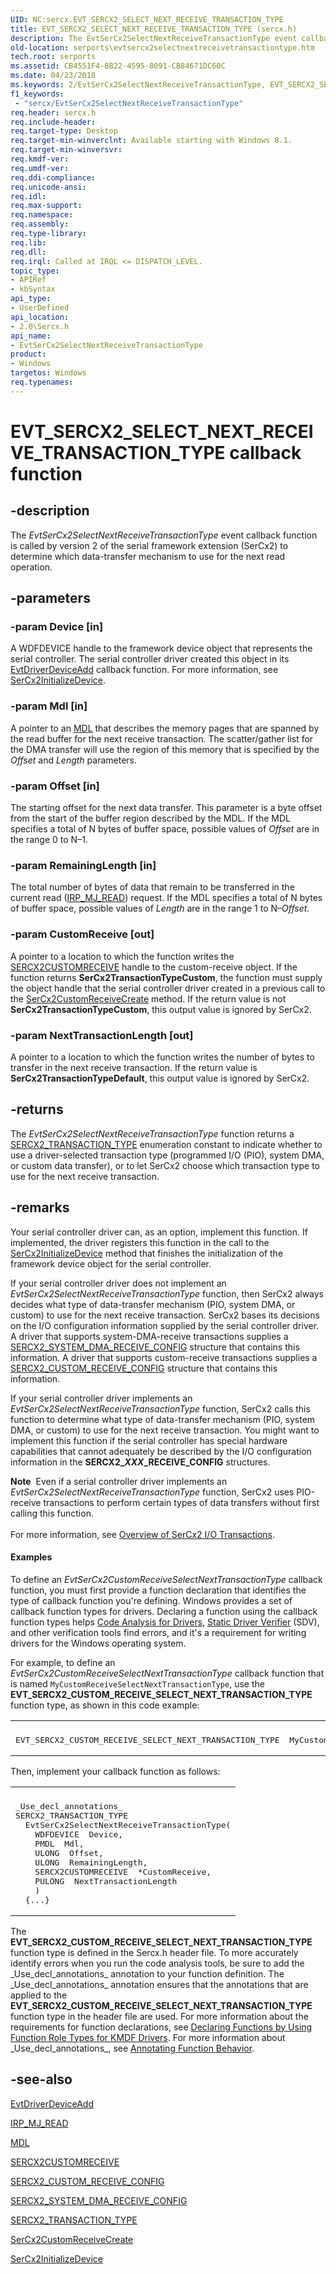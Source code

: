 ```yaml
---
UID: NC:sercx.EVT_SERCX2_SELECT_NEXT_RECEIVE_TRANSACTION_TYPE
title: EVT_SERCX2_SELECT_NEXT_RECEIVE_TRANSACTION_TYPE (sercx.h)
description: The EvtSerCx2SelectNextReceiveTransactionType event callback function is called by version 2 of the serial framework extension (SerCx2) to determine which data-transfer mechanism to use for the next read operation.
old-location: serports\evtsercx2selectnextreceivetransactiontype.htm
tech.root: serports
ms.assetid: CB4551F4-8B22-4595-8091-CB84671DC60C
ms.date: 04/23/2018
ms.keywords: 2/EvtSerCx2SelectNextReceiveTransactionType, EVT_SERCX2_SELECT_NEXT_RECEIVE_TRANSACTION_TYPE, EVT_SERCX2_SELECT_NEXT_RECEIVE_TRANSACTION_TYPE callback, EvtSerCx2SelectNextReceiveTransactionType, EvtSerCx2SelectNextReceiveTransactionType callback function [Serial Ports], serports.evtsercx2selectnextreceivetransactiontype
f1_keywords:
 - "sercx/EvtSerCx2SelectNextReceiveTransactionType"
req.header: sercx.h
req.include-header: 
req.target-type: Desktop
req.target-min-winverclnt: Available starting with Windows 8.1.
req.target-min-winversvr: 
req.kmdf-ver: 
req.umdf-ver: 
req.ddi-compliance: 
req.unicode-ansi: 
req.idl: 
req.max-support: 
req.namespace: 
req.assembly: 
req.type-library: 
req.lib: 
req.dll: 
req.irql: Called at IRQL <= DISPATCH_LEVEL.
topic_type:
- APIRef
- kbSyntax
api_type:
- UserDefined
api_location:
- 2.0\Sercx.h
api_name:
- EvtSerCx2SelectNextReceiveTransactionType
product:
- Windows
targetos: Windows
req.typenames: 
---
```


# EVT_SERCX2_SELECT_NEXT_RECEIVE_TRANSACTION_TYPE callback function


## -description


The <i>EvtSerCx2SelectNextReceiveTransactionType</i> event callback function is called by version 2 of the serial framework extension (SerCx2) to determine which data-transfer mechanism to use for the next read operation.


## -parameters




### -param Device [in]

A WDFDEVICE handle to the framework device object that represents the serial controller. The serial controller driver created this object in its <a href="https://docs.microsoft.com/windows-hardware/drivers/ddi/wdfdriver/nc-wdfdriver-evt_wdf_driver_device_add">EvtDriverDeviceAdd</a> callback function. For more information, see <a href="https://docs.microsoft.com/windows-hardware/drivers/ddi/sercx/nf-sercx-sercx2initializedevice">SerCx2InitializeDevice</a>.


### -param Mdl [in]

A pointer to an <a href="https://docs.microsoft.com/windows-hardware/drivers/ddi/wdm/ns-wdm-_mdl">MDL</a> that describes the memory pages that are spanned by the read buffer for the next receive transaction. The scatter/gather list for the DMA transfer will use the region of this memory that is specified by the <i>Offset</i> and <i>Length</i> parameters.


### -param Offset [in]

The starting offset for the next data transfer. This parameter is a byte offset from the start of the buffer region described by the MDL. If the MDL specifies a total of N bytes of buffer space, possible values of <i>Offset</i> are in the range 0 to N–1.


### -param RemainingLength [in]

The total number of bytes of data that remain to be transferred in the current read (<a href="https://docs.microsoft.com/windows-hardware/drivers/ifs/irp-mj-read">IRP_MJ_READ</a>) request. If the MDL specifies a total of N bytes of buffer space, possible values of <i>Length</i> are in the range 1 to N–<i>Offset</i>.


### -param CustomReceive [out]

A pointer to a location to which the function writes the <a href="https://docs.microsoft.com/windows-hardware/drivers/serports/sercx2-object-handles">SERCX2CUSTOMRECEIVE</a> handle to the custom-receive object. If the function returns <b>SerCx2TransactionTypeCustom</b>, the function must supply the object handle that the serial controller driver created in a previous call to the <a href="https://docs.microsoft.com/windows-hardware/drivers/ddi/sercx/nf-sercx-sercx2customreceivecreate">SerCx2CustomReceiveCreate</a> method. If the return value is not <b>SerCx2TransactionTypeCustom</b>, this output value is ignored by SerCx2.


### -param NextTransactionLength [out]

A pointer to a location to which the function writes the number of bytes to transfer in the next receive transaction. If the return value is <b>SerCx2TransactionTypeDefault</b>, this output value is ignored by SerCx2.


## -returns



The <i>EvtSerCx2SelectNextReceiveTransactionType</i> function returns a <a href="https://docs.microsoft.com/windows-hardware/drivers/ddi/sercx/ne-sercx-_sercx2_transaction_type">SERCX2_TRANSACTION_TYPE</a> enumeration constant to indicate whether to use a driver-selected transaction type (programmed I/O (PIO), system DMA, or custom data transfer), or to let SerCx2 choose which transaction type to use for the next receive transaction.




## -remarks



Your serial controller driver can, as an option, implement this function. If implemented, the driver registers this function in the call to the <a href="https://docs.microsoft.com/windows-hardware/drivers/ddi/sercx/nf-sercx-sercx2initializedevice">SerCx2InitializeDevice</a> method that finishes the initialization of the framework device object for the serial controller.

If your serial controller driver does not implement an <i>EvtSerCx2SelectNextReceiveTransactionType</i> function, then SerCx2 always decides what type of data-transfer mechanism (PIO, system DMA, or custom) to use for the next receive transaction. SerCx2 bases its decisions on the I/O configuration information supplied by the serial controller driver. A driver that supports system-DMA-receive transactions supplies a <a href="https://docs.microsoft.com/windows-hardware/drivers/ddi/sercx/ns-sercx-_sercx2_system_dma_receive_config">SERCX2_SYSTEM_DMA_RECEIVE_CONFIG</a> structure that contains this information. A driver that supports custom-receive transactions supplies a <a href="https://docs.microsoft.com/windows-hardware/drivers/ddi/sercx/ns-sercx-_sercx2_custom_receive_config">SERCX2_CUSTOM_RECEIVE_CONFIG</a> structure that contains this information.

If your serial controller driver implements an <i>EvtSerCx2SelectNextReceiveTransactionType</i> function, SerCx2 calls this function to determine what type of data-transfer mechanism (PIO, system DMA, or custom) to use for the next receive transaction. You might want to implement this function if the serial controller has special hardware capabilities that cannot adequately be described by the I/O configuration information in the <b>SERCX2_<i>XXX</i>_RECEIVE_CONFIG</b> structures.

<div class="alert"><b>Note</b>  Even if a serial controller driver implements an <i>EvtSerCx2SelectNextReceiveTransactionType</i> function, SerCx2 uses PIO-receive transactions to perform certain types of data transfers without first calling this function.</div>
<div> </div>
For more information, see <a href="https://docs.microsoft.com/previous-versions/dn265243(v=vs.85)">Overview of SerCx2 I/O Transactions</a>.


#### Examples

To define an <i>EvtSerCx2CustomReceiveSelectNextTransactionType</i> callback function, you must first provide a function declaration that identifies the type of callback function you're defining. Windows provides a set of callback function types for drivers. Declaring a function using the callback function types helps <a href="https://docs.microsoft.com/windows-hardware/drivers/devtest/code-analysis-for-drivers">Code Analysis for Drivers</a>, <a href="https://docs.microsoft.com/windows-hardware/drivers/devtest/static-driver-verifier">Static Driver Verifier</a> (SDV), and other verification tools find errors, and it's a requirement for writing drivers for the Windows operating system.

For example, to define an <i>EvtSerCx2CustomReceiveSelectNextTransactionType</i> callback function that is named <code>MyCustomReceiveSelectNextTransactionType</code>, use the <b>EVT_SERCX2_CUSTOM_RECEIVE_SELECT_NEXT_TRANSACTION_TYPE</b> function type, as shown in this code example:

<div class="code"><span codelanguage="cpp"><table>
<tr>
<th></th>
</tr>
<tr>
<td>
<pre>EVT_SERCX2_CUSTOM_RECEIVE_SELECT_NEXT_TRANSACTION_TYPE  MyCustomReceiveTransactionStart;</pre>
</td>
</tr>
</table></span></div>
Then, implement your callback function as follows:

<div class="code"><span codelanguage="cpp"><table>
<tr>
<th></th>
</tr>
<tr>
<td>
<pre>_Use_decl_annotations_
SERCX2_TRANSACTION_TYPE
  EvtSerCx2SelectNextReceiveTransactionType(
    WDFDEVICE  Device,
    PMDL  Mdl,
    ULONG  Offset,
    ULONG  RemainingLength,
    SERCX2CUSTOMRECEIVE  *CustomReceive,
    PULONG  NextTransactionLength
    )
  {...}</pre>
</td>
</tr>
</table></span></div>
The <b>EVT_SERCX2_CUSTOM_RECEIVE_SELECT_NEXT_TRANSACTION_TYPE</b> function type is defined in the Sercx.h header file. To more accurately identify errors when you run the code analysis tools, be sure to add the _Use_decl_annotations_ annotation to your function definition. The _Use_decl_annotations_ annotation ensures that the annotations that are applied to the <b>EVT_SERCX2_CUSTOM_RECEIVE_SELECT_NEXT_TRANSACTION_TYPE</b> function type in the header file are used. For more information about the requirements for function declarations, see <a href="https://docs.microsoft.com/windows-hardware/drivers/devtest/declaring-functions-by-using-function-role-types-for-kmdf-drivers">Declaring Functions by Using Function Role Types for KMDF Drivers</a>. For more information about _Use_decl_annotations_, see <a href="https://go.microsoft.com/fwlink/p/?LinkId=286697">Annotating Function Behavior</a>.

<div class="code"></div>



## -see-also




<a href="https://docs.microsoft.com/windows-hardware/drivers/ddi/wdfdriver/nc-wdfdriver-evt_wdf_driver_device_add">EvtDriverDeviceAdd</a>



<a href="https://docs.microsoft.com/windows-hardware/drivers/ifs/irp-mj-read">IRP_MJ_READ</a>



<a href="https://docs.microsoft.com/windows-hardware/drivers/ddi/wdm/ns-wdm-_mdl">MDL</a>



<a href="https://docs.microsoft.com/windows-hardware/drivers/serports/sercx2-object-handles">SERCX2CUSTOMRECEIVE</a>



<a href="https://docs.microsoft.com/windows-hardware/drivers/ddi/sercx/ns-sercx-_sercx2_custom_receive_config">SERCX2_CUSTOM_RECEIVE_CONFIG</a>



<a href="https://docs.microsoft.com/windows-hardware/drivers/ddi/sercx/ns-sercx-_sercx2_system_dma_receive_config">SERCX2_SYSTEM_DMA_RECEIVE_CONFIG</a>



<a href="https://docs.microsoft.com/windows-hardware/drivers/ddi/sercx/ne-sercx-_sercx2_transaction_type">SERCX2_TRANSACTION_TYPE</a>



<a href="https://docs.microsoft.com/windows-hardware/drivers/ddi/sercx/nf-sercx-sercx2customreceivecreate">SerCx2CustomReceiveCreate</a>



<a href="https://docs.microsoft.com/windows-hardware/drivers/ddi/sercx/nf-sercx-sercx2initializedevice">SerCx2InitializeDevice</a>
 

 

